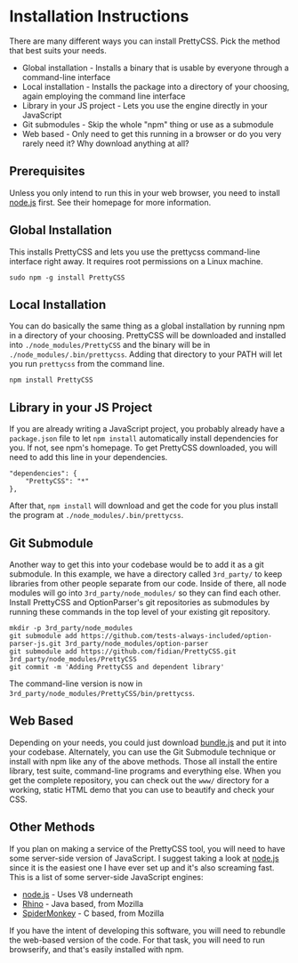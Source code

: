 Installation Instructions
=========================

There are many different ways you can install PrettyCSS.  Pick the method that best suits your needs.

* Global installation - Installs a binary that is usable by everyone through a command-line interface
* Local installation - Installs the package into a directory of your choosing, again employing the command line interface
* Library in your JS project - Lets you use the engine directly in your JavaScript
* Git submodules - Skip the whole "npm" thing or use as a submodule
* Web based - Only need to get this running in a browser or do you very rarely need it?  Why download anything at all?

Prerequisites
-------------

Unless you only intend to run this in your web browser, you need to install [node.js] first.  See their homepage for more information.

[node.js]: http://nodejs.org

Global Installation
-------------------

This installs PrettyCSS and lets you use the prettycss command-line interface right away.  It requires root permissions on a Linux machine.

```
sudo npm -g install PrettyCSS
```

Local Installation
------------------

You can do basically the same thing as a global installation by running npm in a directory of your choosing.  PrettyCSS will be downloaded and installed into `./node_modules/PrettyCSS` and the binary will be in `./node_modules/.bin/prettycss`.  Adding that directory to your PATH will let you run `prettycss` from the command line.

```
npm install PrettyCSS
```

Library in your JS Project
--------------------------

If you are already writing a JavaScript project, you probably already have a `package.json` file to let `npm install` automatically install dependencies for you.  If not, see npm's homepage.  To get PrettyCSS downloaded, you will need to add this line in your dependencies.

```
"dependencies": {
    "PrettyCSS": "*"
},
```

After that, `npm install` will download and get the code for you plus install the program at `./node_modules/.bin/prettycss`.

Git Submodule
-------------

Another way to get this into your codebase would be to add it as a git submodule.  In this example, we have a directory called `3rd_party/` to keep libraries from other people separate from our code.  Inside of there, all node modules will go into `3rd_party/node_modules/` so they can find each other.  Install PrettyCSS and OptionParser's git repositories as submodules by running these commands in the top level of your existing git repository.

```
mkdir -p 3rd_party/node_modules
git submodule add https://github.com/tests-always-included/option-parser-js.git 3rd_party/node_modules/option-parser
git submodule add https://github.com/fidian/PrettyCSS.git 3rd_party/node_modules/PrettyCSS
git commit -m 'Adding PrettyCSS and dependent library'
```

The command-line version is now in `3rd_party/node_modules/PrettyCSS/bin/prettycss`.

Web Based
---------

Depending on your needs, you could just download [bundle.js] and put it into your codebase.  Alternately, you can use the Git Submodule technique or install with npm like any of the above methods.  Those all install the entire library, test suite, command-line programs and everything else.  When you get the complete repository, you can check out the `www/` directory for a working, static HTML demo that you can use to beautify and check your CSS.

[bundle.js]: ../www/bundle.js

Other Methods
-------------

If you plan on making a service of the PrettyCSS tool, you will need to have
some server-side version of JavaScript.  I suggest taking a look at [node.js]
since it is the easiest one I have ever set up and it's also screaming fast.
This is a list of some server-side JavaScript engines:

* [node.js](http://nodejs.org) - Uses V8 underneath
* [Rhino](http://www.mozilla.org/rhino/) - Java based, from Mozilla
* [SpiderMonkey](https://developer.mozilla.org/en/SpiderMonkey) - C based, from Mozilla

If you have the intent of developing this software, you will need to rebundle
the web-based version of the code.  For that task, you will need to run browserify, and that's easily installed with npm.
